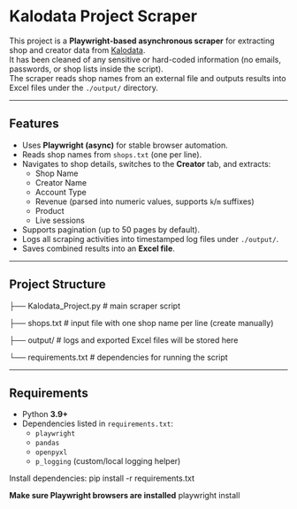 # Kalodata Project Scraper

This project is a **Playwright-based asynchronous scraper** for extracting shop and creator data from [Kalodata](https://kalodata.com).  
It has been cleaned of any sensitive or hard-coded information (no emails, passwords, or shop lists inside the script).  
The scraper reads shop names from an external file and outputs results into Excel files under the `./output/` directory.

---

## Features
- Uses **Playwright (async)** for stable browser automation.
- Reads shop names from `shops.txt` (one per line).
- Navigates to shop details, switches to the **Creator** tab, and extracts:
  - Shop Name
  - Creator Name
  - Account Type
  - Revenue (parsed into numeric values, supports `k`/`m` suffixes)
  - Product
  - Live sessions
- Supports pagination (up to 50 pages by default).
- Logs all scraping activities into timestamped log files under `./output/`.
- Saves combined results into an **Excel file**.

---

## Project Structure
├── Kalodata_Project.py # main scraper script

├── shops.txt # input file with one shop name per line (create manually)

├── output/ # logs and exported Excel files will be stored here

└── requirements.txt # dependencies for running the script

---

## Requirements
- Python **3.9+**
- Dependencies listed in `requirements.txt`:
  - `playwright`
  - `pandas`
  - `openpyxl`
  - `p_logging` (custom/local logging helper)

Install dependencies:
pip install -r requirements.txt

**Make sure Playwright browsers are installed**
playwright install
